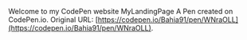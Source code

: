 Welcome to my CodePen website
 MyLandingPage
A Pen created on CodePen.io. Original URL: [https://codepen.io/Bahia91/pen/WNraOLL](https://codepen.io/Bahia91/pen/WNraOLL).
